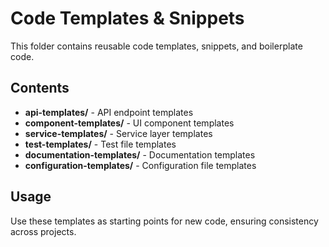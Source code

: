 # Code Templates & Snippets

This folder contains reusable code templates, snippets, and boilerplate code.

## Contents

- **api-templates/** - API endpoint templates
- **component-templates/** - UI component templates
- **service-templates/** - Service layer templates
- **test-templates/** - Test file templates
- **documentation-templates/** - Documentation templates
- **configuration-templates/** - Configuration file templates

## Usage

Use these templates as starting points for new code, ensuring consistency across projects.
